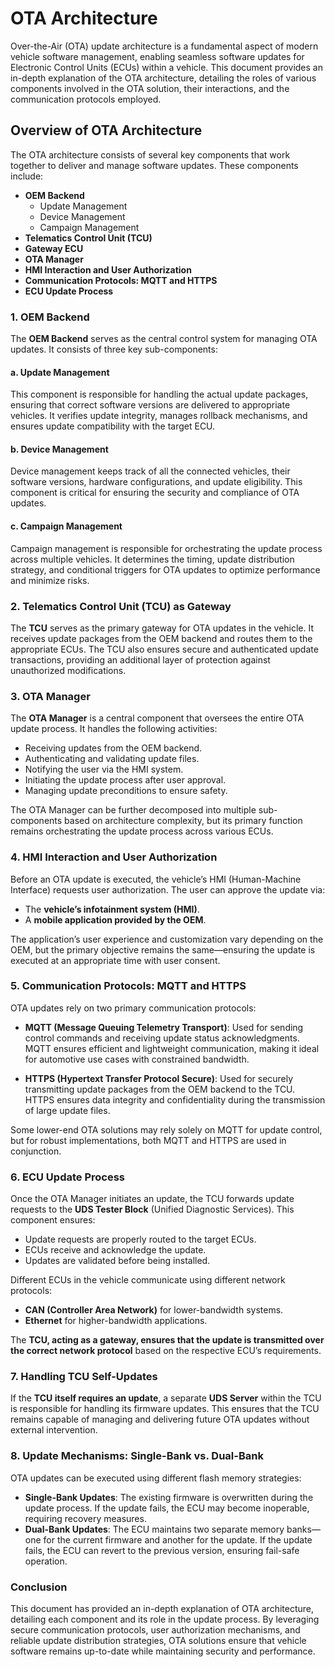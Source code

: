 # OTA Architecture

Over-the-Air (OTA) update architecture is a fundamental aspect of modern vehicle software management, enabling seamless software updates for Electronic Control Units (ECUs) within a vehicle. This document provides an in-depth explanation of the OTA architecture, detailing the roles of various components involved in the OTA solution, their interactions, and the communication protocols employed.

## Overview of OTA Architecture

The OTA architecture consists of several key components that work together to deliver and manage software updates. These components include:

- **OEM Backend**
  - Update Management
  - Device Management
  - Campaign Management
- **Telematics Control Unit (TCU)**
- **Gateway ECU**
- **OTA Manager**
- **HMI Interaction and User Authorization**
- **Communication Protocols: MQTT and HTTPS**
- **ECU Update Process**

### 1. OEM Backend

The **OEM Backend** serves as the central control system for managing OTA updates. It consists of three key sub-components:

#### a. Update Management
This component is responsible for handling the actual update packages, ensuring that correct software versions are delivered to appropriate vehicles. It verifies update integrity, manages rollback mechanisms, and ensures update compatibility with the target ECU.

#### b. Device Management
Device management keeps track of all the connected vehicles, their software versions, hardware configurations, and update eligibility. This component is critical for ensuring the security and compliance of OTA updates.

#### c. Campaign Management
Campaign management is responsible for orchestrating the update process across multiple vehicles. It determines the timing, update distribution strategy, and conditional triggers for OTA updates to optimize performance and minimize risks.

### 2. Telematics Control Unit (TCU) as Gateway

The **TCU** serves as the primary gateway for OTA updates in the vehicle. It receives update packages from the OEM backend and routes them to the appropriate ECUs. The TCU also ensures secure and authenticated update transactions, providing an additional layer of protection against unauthorized modifications.

### 3. OTA Manager

The **OTA Manager** is a central component that oversees the entire OTA update process. It handles the following activities:
- Receiving updates from the OEM backend.
- Authenticating and validating update files.
- Notifying the user via the HMI system.
- Initiating the update process after user approval.
- Managing update preconditions to ensure safety.

The OTA Manager can be further decomposed into multiple sub-components based on architecture complexity, but its primary function remains orchestrating the update process across various ECUs.

### 4. HMI Interaction and User Authorization

Before an OTA update is executed, the vehicle’s HMI (Human-Machine Interface) requests user authorization. The user can approve the update via:
- The **vehicle’s infotainment system (HMI)**.
- A **mobile application provided by the OEM**.

The application’s user experience and customization vary depending on the OEM, but the primary objective remains the same—ensuring the update is executed at an appropriate time with user consent.

### 5. Communication Protocols: MQTT and HTTPS

OTA updates rely on two primary communication protocols:

- **MQTT (Message Queuing Telemetry Transport)**: Used for sending control commands and receiving update status acknowledgments. MQTT ensures efficient and lightweight communication, making it ideal for automotive use cases with constrained bandwidth.

- **HTTPS (Hypertext Transfer Protocol Secure)**: Used for securely transmitting update packages from the OEM backend to the TCU. HTTPS ensures data integrity and confidentiality during the transmission of large update files.

Some lower-end OTA solutions may rely solely on MQTT for update control, but for robust implementations, both MQTT and HTTPS are used in conjunction.

### 6. ECU Update Process

Once the OTA Manager initiates an update, the TCU forwards update requests to the **UDS Tester Block** (Unified Diagnostic Services). This component ensures:

- Update requests are properly routed to the target ECUs.
- ECUs receive and acknowledge the update.
- Updates are validated before being installed.

Different ECUs in the vehicle communicate using different network protocols:
- **CAN (Controller Area Network)** for lower-bandwidth systems.
- **Ethernet** for higher-bandwidth applications.

The **TCU, acting as a gateway, ensures that the update is transmitted over the correct network protocol** based on the respective ECU’s requirements.

### 7. Handling TCU Self-Updates

If the **TCU itself requires an update**, a separate **UDS Server** within the TCU is responsible for handling its firmware updates. This ensures that the TCU remains capable of managing and delivering future OTA updates without external intervention.

### 8. Update Mechanisms: Single-Bank vs. Dual-Bank

OTA updates can be executed using different flash memory strategies:

- **Single-Bank Updates**: The existing firmware is overwritten during the update process. If the update fails, the ECU may become inoperable, requiring recovery measures.
- **Dual-Bank Updates**: The ECU maintains two separate memory banks—one for the current firmware and another for the update. If the update fails, the ECU can revert to the previous version, ensuring fail-safe operation.

### Conclusion

This document has provided an in-depth explanation of OTA architecture, detailing each component and its role in the update process. By leveraging secure communication protocols, user authorization mechanisms, and reliable update distribution strategies, OTA solutions ensure that vehicle software remains up-to-date while maintaining security and performance.


